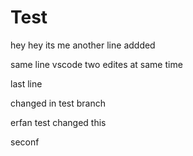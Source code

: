 # Test
hey hey its me
another line addded

same line vscode
two edites at same time

last line

changed in test branch


erfan test changed this

seconf